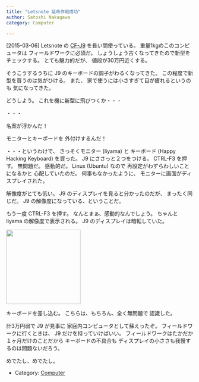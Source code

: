 ```yaml
---
title: "Letsnote 延命作戦成功"
author: Satoshi Nakagawa
category: Computer

---
```


[2015-03-06]  Letsnote の [CF-J9](http://ctlg.panasonic.com/jp/pc/note/CF-J9LY1AHR_spec.html) を長い間使っている。
重量1kgのこのコンピュータは
フィールドワークに必須だ。
しょうしょう古くなってきたので新型をチェックする。
とても魅力的だが、
値段が30万円近くする。

 そうこうするうちに
J9 のキーボードの調子がわるくなってきた。
この程度で新型を買うのは気がひける。
また、
家で使うには小さすぎて目が疲れるというのも
気になってきた。

 どうしよう。
これを機に新型に飛びつくか・・・

 ・・・

 名案が浮かんだ！

<!--more-->

 モニターとキーボードを
外付けするんだ！

 ・・・というわけで、
さっそくモニター (Iiyama) と
キーボード (Happy Hacking Keyboard) を買った。
J9 にささっと２つをつける。
CTRL-F3 を押す。
無問題だ。
感動的だ。
Linux (Ubuntu) なので
再設定がわずらわしいことになるかと
心配していたのだ。
何事もなかったように、
モニターに画面がディスプレイされた。

 解像度がとても低い。
J9 のディスプレイを見ると分かったのだが、
まったく同じだ。
J9 の解像度になっている、ということだ。

 もう一度 CTRL-F3 を押す。
なんとまぁ、感動的なんでしょう。
ちゃんと Iiyama の解像度で表示される。
J9 のディスプレイは暗転していた。

<a href="pict/2015-03-06-display.jpg">
<img src="pict/2015-03-06-display.jpg" alt="" width="200"/></a>

 キーボードを差し込む。
こちらは、もちろん、全く無問題で
認識した。

 計3万円弱で J9 が見事に
家庭内コンピュータとして蘇えったぞ。
フィールドワークに行くときは、
J9 だけを持っていけばいい。
フィールドワークはたかだか１ヶ月だけのことだから
キーボードの不具合も
ディスプレイの小ささも我慢するのは問題ないだろう。

 めでたし、めでたし。

- Category: [Computer](/categories.html#Computer)

